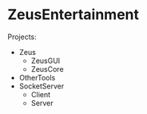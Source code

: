 # ZeusEntertainment

Projects:
- Zeus
  - ZeusGUI
  - ZeusCore
- OtherTools
- SocketServer
  - Client
  - Server
